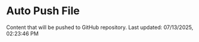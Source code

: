 # Auto Push File

Content that will be pushed to GitHub repository.
Last updated: 07/13/2025, 02:23:46 PM